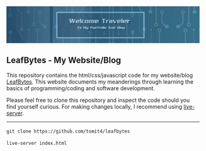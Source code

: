 <img src="./readme_assets/welcome.webp">

## LeafBytes - My Website/Blog

This repository contains the html/css/javascript code for my website/blog
[LeafBytes](https://leafbytes.com). This website documents my meanderings
through learning the basics of programming/coding and software development.

Please feel free to clone this repository and inspect the code should you find
yourself curious. For making changes locally, I recommend using [live-server](https://github.com/tapio/live-server).

---
`git clone https://github.com/tomit4/leafbytes`

`live-server index.html`
